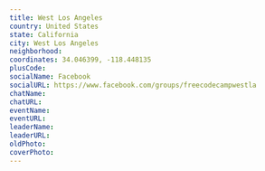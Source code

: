 ```yaml
---
title: West Los Angeles
country: United States
state: California
city: West Los Angeles
neighborhood: 
coordinates: 34.046399, -118.448135
plusCode:
socialName: Facebook
socialURL: https://www.facebook.com/groups/freecodecampwestla
chatName:
chatURL:
eventName:
eventURL:
leaderName:
leaderURL:
oldPhoto: 
coverPhoto:
---
```

